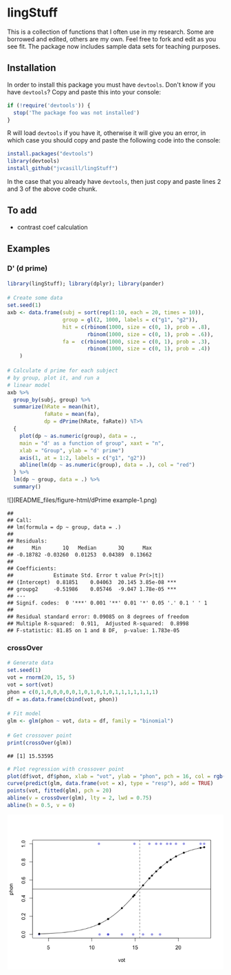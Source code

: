 
lingStuff
=========

This is a collection of functions that I often use 
in my research. Some are borrowed and edited, others 
are my own. Feel free to fork and edit as you see fit. 
The package now includes sample data sets for teaching 
purposes.

## Installation

In order to install this package you must have `devtools`. Don't know if you 
have `devtools`? Copy and paste this into your console:


```r
if (!require('devtools')) {
  stop('The package foo was not installed')
}
```

R will load `devtools` if you have it, otherwise it will give you an error, in which case you should copy and paste the following code into the console:


```r
install.packages("devtools")
library(devtools)
install_github("jvcasill/lingStuff")
```

In the case that you already have `devtools`, then just copy and paste lines 2 
and 3 of the above code chunk. 

## To add

- contrast coef calculation

## Examples

### D' (d prime)


```r
library(lingStuff); library(dplyr); library(pander)

# Create some data
set.seed(1)
axb <- data.frame(subj = sort(rep(1:10, each = 20, times = 10)),
                  group = gl(2, 1000, labels = c("g1", "g2")),
                  hit = c(rbinom(1000, size = c(0, 1), prob = .8), 
                          rbinom(1000, size = c(0, 1), prob = .6)),
                  fa =  c(rbinom(1000, size = c(0, 1), prob = .3), 
                          rbinom(1000, size = c(0, 1), prob = .4))
    )

# Calculate d prime for each subject
# by group, plot it, and run a 
# linear model
axb %>%
  group_by(subj, group) %>%
  summarize(hRate = mean(hit), 
            faRate = mean(fa), 
            dp = dPrime(hRate, faRate)) %T>%
  {
    plot(dp ~ as.numeric(group), data = ., 
    main = "d' as a function of group", xaxt = "n", 
    xlab = "Group", ylab = "d' prime")
    axis(1, at = 1:2, labels = c("g1", "g2"))
    abline(lm(dp ~ as.numeric(group), data = .), col = "red")
  } %>%
  lm(dp ~ group, data = .) %>%
  summary()
```

![](README_files/figure-html/dPrime example-1.png) 

```
## 
## Call:
## lm(formula = dp ~ group, data = .)
## 
## Residuals:
##      Min       1Q   Median       3Q      Max 
## -0.18782 -0.03260  0.01253  0.04389  0.13662 
## 
## Coefficients:
##             Estimate Std. Error t value Pr(>|t|)    
## (Intercept)  0.81851    0.04063  20.145 3.85e-08 ***
## groupg2     -0.51986    0.05746  -9.047 1.78e-05 ***
## ---
## Signif. codes:  0 '***' 0.001 '**' 0.01 '*' 0.05 '.' 0.1 ' ' 1
## 
## Residual standard error: 0.09085 on 8 degrees of freedom
## Multiple R-squared:  0.911,	Adjusted R-squared:  0.8998 
## F-statistic: 81.85 on 1 and 8 DF,  p-value: 1.783e-05
```

### crossOver


```r
# Generate data
set.seed(1)
vot = rnorm(20, 15, 5)
vot = sort(vot)
phon = c(0,1,0,0,0,0,0,1,0,1,0,1,0,1,1,1,1,1,1,1)
df = as.data.frame(cbind(vot, phon))

# Fit model
glm <- glm(phon ~ vot, data = df, family = "binomial")

# Get crossover point
print(crossOver(glm))
```

```
## [1] 15.53595
```

```r
# Plot regression with crossover point
plot(df$vot, df$phon, xlab = "vot", ylab = "phon", pch = 16, col = rgb(0, 0, 204, 102, maxColorValue = 255))
curve(predict(glm, data.frame(vot = x), type = "resp"), add = TRUE)
points(vot, fitted(glm), pch = 20)
abline(v = crossOver(glm), lty = 2, lwd = 0.75)
abline(h = 0.5, v = 0)
```

![](README_files/figure-html/crossOver-1.png) 

